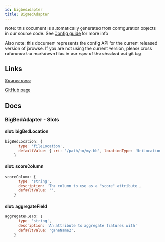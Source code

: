 ```yaml
---
id: bigbedadapter
title: BigBedAdapter
---
```


Note: this document is automatically generated from configuration objects in our
source code. See [Config guide](/docs/config_guide) for more info

Also note: this document represents the config API for the current released
version of jbrowse. If you are not using the current version, please cross
reference the markdown files in our repo of the checked out git tag

## Links

[Source code](https://github.com/GMOD/jbrowse-components/blob/main/plugins/bed/src/BigBedAdapter/configSchema.ts)

[GitHub page](https://github.com/GMOD/jbrowse-components/tree/main/website/docs/config/BigBedAdapter.md)

## Docs

### BigBedAdapter - Slots

#### slot: bigBedLocation

```js
bigBedLocation: {
      type: 'fileLocation',
      defaultValue: { uri: '/path/to/my.bb', locationType: 'UriLocation' },
    }
```

#### slot: scoreColumn

```js
scoreColumn: {
      type: 'string',
      description: 'The column to use as a "score" attribute',
      defaultValue: '',
    }
```

#### slot: aggregateField

```js
aggregateField: {
      type: 'string',
      description: 'An attribute to aggregate features with',
      defaultValue: 'geneName2',
    }
```
